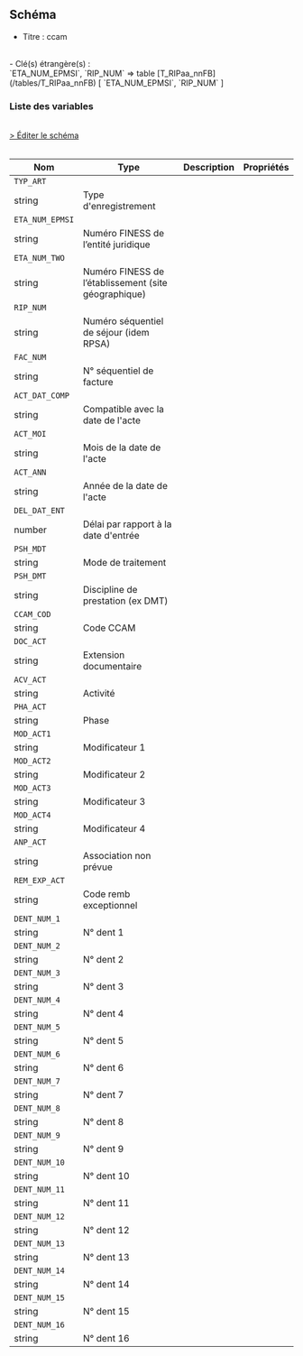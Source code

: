 ## Schéma

- Titre : ccam
<br />
- Clé(s) étrangère(s) : <br />
`ETA_NUM_EPMSI`, `RIP_NUM` => table [T_RIPaa_nnFB](/tables/T_RIPaa_nnFB) [ `ETA_NUM_EPMSI`, `RIP_NUM` ]<br />

### Liste des variables
<br />
<div>
    <a href="https://gitlab.com/healthdatahub/schema-snds/edit/master/schemas/PMSI/PMSI%20RIM-P/T_RIPaa_nnFM.json"  
    arget="_blank" rel="noopener noreferrer">> Éditer le schéma</a>
    <OutboundLink />
</div>
<br />

Nom|Type|Description|Propriétés
-|-|-|-
`TYP_ART`|
string|Type d&#x27;enregistrement||
`ETA_NUM_EPMSI`|
string|Numéro FINESS de l’entité juridique||
`ETA_NUM_TWO`|
string|Numéro FINESS de l’établissement (site géographique)||
`RIP_NUM`|
string|Numéro séquentiel de séjour (idem RPSA)||
`FAC_NUM`|
string|N° séquentiel de facture||
`ACT_DAT_COMP`|
string|Compatible avec la date de l&#x27;acte||
`ACT_MOI`|
string|Mois de la date de l&#x27;acte||
`ACT_ANN`|
string|Année de la date de l&#x27;acte||
`DEL_DAT_ENT`|
number|Délai par rapport à la date d&#x27;entrée||
`PSH_MDT`|
string|Mode de traitement||
`PSH_DMT`|
string|Discipline de prestation (ex DMT)||
`CCAM_COD`|
string|Code CCAM||
`DOC_ACT`|
string|Extension documentaire||
`ACV_ACT`|
string|Activité||
`PHA_ACT`|
string|Phase||
`MOD_ACT1`|
string|Modificateur 1||
`MOD_ACT2`|
string|Modificateur 2||
`MOD_ACT3`|
string|Modificateur 3||
`MOD_ACT4`|
string|Modificateur 4||
`ANP_ACT`|
string|Association non prévue||
`REM_EXP_ACT`|
string|Code remb exceptionnel||
`DENT_NUM_1`|
string|N° dent 1||
`DENT_NUM_2`|
string|N° dent 2||
`DENT_NUM_3`|
string|N° dent 3||
`DENT_NUM_4`|
string|N° dent 4||
`DENT_NUM_5`|
string|N° dent 5||
`DENT_NUM_6`|
string|N° dent 6||
`DENT_NUM_7`|
string|N° dent 7||
`DENT_NUM_8`|
string|N° dent 8||
`DENT_NUM_9`|
string|N° dent 9||
`DENT_NUM_10`|
string|N° dent 10||
`DENT_NUM_11`|
string|N° dent 11||
`DENT_NUM_12`|
string|N° dent 12||
`DENT_NUM_13`|
string|N° dent 13||
`DENT_NUM_14`|
string|N° dent 14||
`DENT_NUM_15`|
string|N° dent 15||
`DENT_NUM_16`|
string|N° dent 16||

